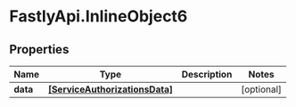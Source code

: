 # FastlyApi.InlineObject6

## Properties

Name | Type | Description | Notes
------------ | ------------- | ------------- | -------------
**data** | [**[ServiceAuthorizationsData]**](ServiceAuthorizationsData.md) |  | [optional] 


